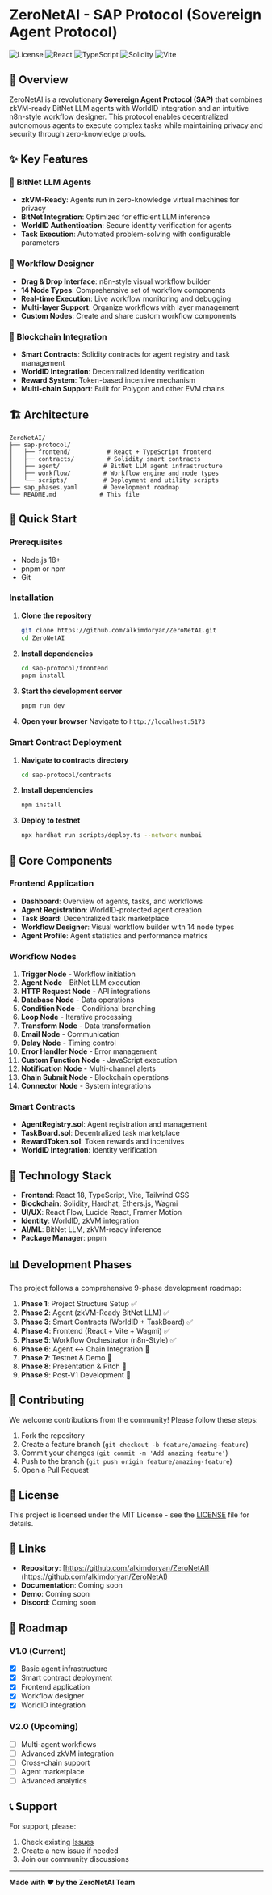 # ZeroNetAI - SAP Protocol (Sovereign Agent Protocol)

![License](https://img.shields.io/badge/license-MIT-blue.svg)
![React](https://img.shields.io/badge/react-%2320232a.svg?style=flat&logo=react&logoColor=%2361DAFB)
![TypeScript](https://img.shields.io/badge/typescript-%23007ACC.svg?style=flat&logo=typescript&logoColor=white)
![Solidity](https://img.shields.io/badge/Solidity-%23363636.svg?style=flat&logo=solidity&logoColor=white)
![Vite](https://img.shields.io/badge/vite-%23646CFF.svg?style=flat&logo=vite&logoColor=white)

## 🚀 Overview

ZeroNetAI is a revolutionary **Sovereign Agent Protocol (SAP)** that combines zkVM-ready BitNet LLM agents with WorldID integration and an intuitive n8n-style workflow designer. This protocol enables decentralized autonomous agents to execute complex tasks while maintaining privacy and security through zero-knowledge proofs.

## ✨ Key Features

### 🤖 BitNet LLM Agents
- **zkVM-Ready**: Agents run in zero-knowledge virtual machines for privacy
- **BitNet Integration**: Optimized for efficient LLM inference
- **WorldID Authentication**: Secure identity verification for agents
- **Task Execution**: Automated problem-solving with configurable parameters

### 🔧 Workflow Designer
- **Drag & Drop Interface**: n8n-style visual workflow builder
- **14 Node Types**: Comprehensive set of workflow components
- **Real-time Execution**: Live workflow monitoring and debugging
- **Multi-layer Support**: Organize workflows with layer management
- **Custom Nodes**: Create and share custom workflow components

### 🔐 Blockchain Integration
- **Smart Contracts**: Solidity contracts for agent registry and task management
- **WorldID Integration**: Decentralized identity verification
- **Reward System**: Token-based incentive mechanism
- **Multi-chain Support**: Built for Polygon and other EVM chains

## 🏗️ Architecture

```
ZeroNetAI/
├── sap-protocol/
│   ├── frontend/          # React + TypeScript frontend
│   ├── contracts/         # Solidity smart contracts
│   ├── agent/            # BitNet LLM agent infrastructure
│   ├── workflow/         # Workflow engine and node types
│   └── scripts/          # Deployment and utility scripts
├── sap_phases.yaml       # Development roadmap
└── README.md            # This file
```

## 🚀 Quick Start

### Prerequisites
- Node.js 18+
- pnpm or npm
- Git

### Installation

1. **Clone the repository**
   ```bash
   git clone https://github.com/alkimdoryan/ZeroNetAI.git
   cd ZeroNetAI
   ```

2. **Install dependencies**
   ```bash
   cd sap-protocol/frontend
   pnpm install
   ```

3. **Start the development server**
   ```bash
   pnpm run dev
   ```

4. **Open your browser**
   Navigate to `http://localhost:5173`

### Smart Contract Deployment

1. **Navigate to contracts directory**
   ```bash
   cd sap-protocol/contracts
   ```

2. **Install dependencies**
   ```bash
   npm install
   ```

3. **Deploy to testnet**
   ```bash
   npx hardhat run scripts/deploy.ts --network mumbai
   ```

## 🎯 Core Components

### Frontend Application
- **Dashboard**: Overview of agents, tasks, and workflows
- **Agent Registration**: WorldID-protected agent creation
- **Task Board**: Decentralized task marketplace
- **Workflow Designer**: Visual workflow builder with 14 node types
- **Agent Profile**: Agent statistics and performance metrics

### Workflow Nodes
1. **Trigger Node** - Workflow initiation
2. **Agent Node** - BitNet LLM execution
3. **HTTP Request Node** - API integrations
4. **Database Node** - Data operations
5. **Condition Node** - Conditional branching
6. **Loop Node** - Iterative processing
7. **Transform Node** - Data transformation
8. **Email Node** - Communication
9. **Delay Node** - Timing control
10. **Error Handler Node** - Error management
11. **Custom Function Node** - JavaScript execution
12. **Notification Node** - Multi-channel alerts
13. **Chain Submit Node** - Blockchain operations
14. **Connector Node** - System integrations

### Smart Contracts
- **AgentRegistry.sol**: Agent registration and management
- **TaskBoard.sol**: Decentralized task marketplace
- **RewardToken.sol**: Token rewards and incentives
- **WorldID Integration**: Identity verification

## 🔧 Technology Stack

- **Frontend**: React 18, TypeScript, Vite, Tailwind CSS
- **Blockchain**: Solidity, Hardhat, Ethers.js, Wagmi
- **UI/UX**: React Flow, Lucide React, Framer Motion
- **Identity**: WorldID, zkVM integration
- **AI/ML**: BitNet LLM, zkVM-ready inference
- **Package Manager**: pnpm

## 📊 Development Phases

The project follows a comprehensive 9-phase development roadmap:

1. **Phase 1**: Project Structure Setup ✅
2. **Phase 2**: Agent (zkVM-Ready BitNet LLM) ✅
3. **Phase 3**: Smart Contracts (WorldID + TaskBoard) ✅
4. **Phase 4**: Frontend (React + Vite + Wagmi) ✅
5. **Phase 5**: Workflow Orchestrator (n8n-Style) ✅
6. **Phase 6**: Agent ↔ Chain Integration 🔄
7. **Phase 7**: Testnet & Demo 🔄
8. **Phase 8**: Presentation & Pitch 🔄
9. **Phase 9**: Post-V1 Development 🔄

## 🤝 Contributing

We welcome contributions from the community! Please follow these steps:

1. Fork the repository
2. Create a feature branch (`git checkout -b feature/amazing-feature`)
3. Commit your changes (`git commit -m 'Add amazing feature'`)
4. Push to the branch (`git push origin feature/amazing-feature`)
5. Open a Pull Request

## 📝 License

This project is licensed under the MIT License - see the [LICENSE](LICENSE) file for details.

## 🔗 Links

- **Repository**: [https://github.com/alkimdoryan/ZeroNetAI](https://github.com/alkimdoryan/ZeroNetAI)
- **Documentation**: Coming soon
- **Demo**: Coming soon
- **Discord**: Coming soon

## 🚧 Roadmap

### V1.0 (Current)
- [x] Basic agent infrastructure
- [x] Smart contract deployment
- [x] Frontend application
- [x] Workflow designer
- [x] WorldID integration

### V2.0 (Upcoming)
- [ ] Multi-agent workflows
- [ ] Advanced zkVM integration
- [ ] Cross-chain support
- [ ] Agent marketplace
- [ ] Advanced analytics

## 📞 Support

For support, please:
1. Check existing [Issues](https://github.com/alkimdoryan/ZeroNetAI/issues)
2. Create a new issue if needed
3. Join our community discussions

---

**Made with ❤️ by the ZeroNetAI Team** 